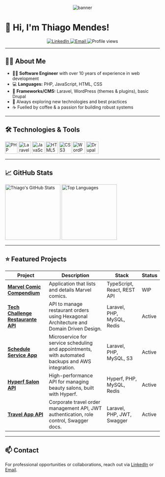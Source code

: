 <p align="center">
  <img src="https://capsule-render.vercel.app/api?type=waving&color=auto&height=180&section=header&text=Olá,%20eu%20sou%20Thiago%20Mendes!&fontSize=35&animation=fadeIn" alt="banner" />
</p>

# 👋 Hi, I'm Thiago Mendes!

<p align="center">
  <a href="https://www.linkedin.com/in/thiagotmendes/">
    <img src="https://img.shields.io/badge/LinkedIn-blue?style=flat-square&logo=linkedin&logoColor=white" alt="LinkedIn" />
  </a>
  <a href="mailto:thiagotmendes@outlook.com">
    <img src="https://img.shields.io/badge/Email-red?style=flat-square&logo=gmail&logoColor=white" alt="Email" />
  </a>
  <img src="https://komarev.com/ghpvc/?username=thiagotmendes&style=flat-square&color=blue" alt="Profile views" />
</p>

---

## 👨‍💻 About Me

- 🧑‍💻 **Software Engineer** with over 10 years of experience in web development  
- 💻 **Languages:** PHP, JavaScript, HTML, CSS  
- 🚀 **Frameworks/CMS:** Laravel, WordPress (themes & plugins), basic Drupal  
- 🧩 Always exploring new technologies and best practices  
- ☕️ Fuelled by coffee & a passion for building robust systems  

---

## 🛠️ Technologies & Tools

<p align="left">
  <img src="https://cdn.jsdelivr.net/gh/devicons/devicon/icons/php/php-original.svg" alt="PHP" width="40" />
  <img src="https://cdn.jsdelivr.net/gh/devicons/devicon/icons/laravel/laravel-plain.svg" alt="Laravel" width="40" />
  <img src="https://cdn.jsdelivr.net/gh/devicons/devicon/icons/javascript/javascript-original.svg" alt="JavaScript" width="40" />
  <img src="https://cdn.jsdelivr.net/gh/devicons/devicon/icons/html5/html5-original.svg" alt="HTML5" width="40" />
  <img src="https://cdn.jsdelivr.net/gh/devicons/devicon/icons/css3/css3-original.svg" alt="CSS3" width="40" />
  <img src="https://cdn.jsdelivr.net/gh/devicons/devicon/icons/wordpress/wordpress-original.svg" alt="WordPress" width="40" />
  <img src="https://cdn.jsdelivr.net/gh/devicons/devicon/icons/drupal/drupal-original.svg" alt="Drupal" width="40" />
</p>

---

## 📈 GitHub Stats

<p align="left">
  <img src="https://github-readme-stats.vercel.app/api?username=thiagotmendes&show_icons=true&theme=dracula" alt="Thiago's GitHub Stats" height="180"/>
  <img src="https://github-readme-stats.vercel.app/api/top-langs/?username=thiagotmendes&layout=compact&theme=dracula" alt="Top Languages" height="180"/>
</p>

---

## ⭐️ Featured Projects

| Project | Description | Stack | Status |
| ------- | ----------- | ----- | ------ |
| [**Marvel Comic Compendium**](https://github.com/thiagotmendes/marvel-comic-compendium) | Application that lists and details Marvel comics. | TypeScript, React, REST API | WIP |
| [**Tech Challenge Restaurante API**](https://github.com/thiagotmendes/tech-challenge-restaurante-api) | API to manage restaurant orders using Hexagonal Architecture and Domain Driven Design. | Laravel, PHP, MySQL, Redis | Active |
| [**Schedule Service App**](https://github.com/thiagotmendes/schedule-service-app) | Microservice for service scheduling and appointments, with automated backups and AWS integration. | Laravel, PHP, MySQL, S3 | Active |
| [**Hyperf Salon API**](https://github.com/thiagotmendes/hyperf-salon-api) | High-performance API for managing beauty salons, built with Hyperf. | Hyperf, PHP, MySQL, Redis | Active |
| [**Travel App API**](https://github.com/thiagotmendes/travel-app-api) | Corporate travel order management API, JWT authentication, role control, Swagger docs. | Laravel, PHP, JWT, Swagger | Active |

---

## 📫 Contact

For professional opportunities or collaborations, reach out via [LinkedIn](https://www.linkedin.com/in/thiagotmendes/) or [Email](mailto:thiagotmendes@outlook.com).

